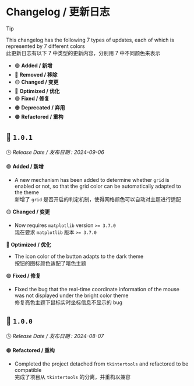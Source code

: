 Changelog / 更新日志
===================

> [!TIP]  
> This changelog has the following 7 types of updates, each of which is represented by 7 different colors  
> 此更新日志有以下 7 中类型的更新内容，分别用 7 中不同颜色来表示
> 
> * 🟢 **Added / 新增**
> * 🔴 **Removed / 移除**
> * 🟡 **Changed / 变更**
> * 🔵 **Optimized / 优化**
> * 🟣 **Fixed / 修复**
> * 🟠 **Deprecated / 弃用**
> * 🟤 **Refactored / 重构**

🔖 `1.0.1`
----------

🕓 *Release Date / 发布日期 : 2024-09-06*

🟢 **Added / 新增**

- A new mechanism has been added to determine whether `grid` is enabled or not, so that the grid color can be automatically adapted to the theme  
新增了 `grid` 是否开启的判定机制，使得网格颜色可以自动对主题进行适配

🟡 **Changed / 变更**

- Now requires `matplotlib` version `>= 3.7.0`  
现在要求 `matplotlib` 版本 `>= 3.7.0`

🔵 **Optimized / 优化**

- The icon color of the button adapts to the dark theme  
按钮的图标颜色适配了暗色主题

🟣 **Fixed / 修复**

- Fixed the bug that the real-time coordinate information of the mouse was not displayed under the bright color theme  
修复亮色主题下鼠标实时坐标信息不显示的 bug

🔖 `1.0.0`
----------

🕓 *Release Date / 发布日期 : 2024-08-07*

🟤 **Refactored / 重构**

- Completed the project detached from `tkintertools` and refactored to be compatible  
完成了项目从 `tkintertools` 的分离，并重构以兼容
